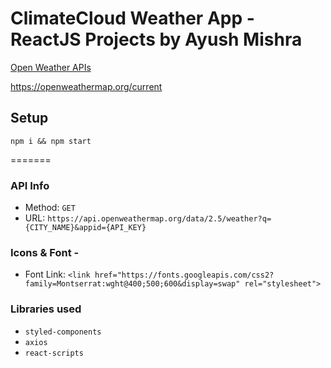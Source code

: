 

# ClimateCloud Weather App - ReactJS Projects by Ayush Mishra


[Open Weather APIs](https://openweathermap.org/)

https://openweathermap.org/current
## Setup

```
npm i && npm start
```
=======

### API Info

* Method: `GET`
* URL: `https://api.openweathermap.org/data/2.5/weather?q={CITY_NAME}&appid={API_KEY}`

### Icons & Font -

* Font Link: `<link href="https://fonts.googleapis.com/css2?family=Montserrat:wght@400;500;600&display=swap" rel="stylesheet">`

### Libraries used
* `styled-components`
* `axios`
* `react-scripts`




